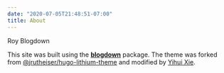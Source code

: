 ```yaml
---
date: "2020-07-05T21:48:51-07:00"
title: About
---
```


Roy Blogdown

This site was built using the [**blogdown**](https://github.com/rstudio/blogdown) package. The theme was forked from [@jrutheiser/hugo-lithium-theme](https://github.com/jrutheiser/hugo-lithium-theme) and modified by [Yihui Xie](https://github.com/yihui/hugo-lithium).
